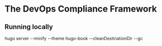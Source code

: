 # The DevOps Compliance Framework


## Running locally
hugo server --minify --theme hugo-book --cleanDestinationDir --gc